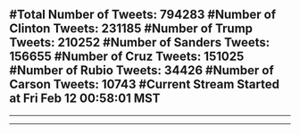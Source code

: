 #Total Number of Tweets: 794283 
#Number of Clinton Tweets: 231185
#Number of Trump Tweets: 210252
#Number of Sanders Tweets: 156655
#Number of Cruz Tweets: 151025
#Number of Rubio Tweets: 34426
#Number of Carson Tweets: 10743
#Current Stream Started at Fri Feb 12 00:58:01 MST
---
---
---
